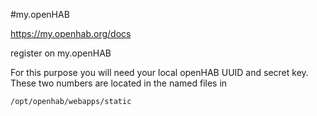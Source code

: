 

#my.openHAB

https://my.openhab.org/docs

register on my.openHAB

For this purpose you will need your local openHAB UUID and secret key.
These two numbers are located in the named files in

	/opt/openhab/webapps/static


